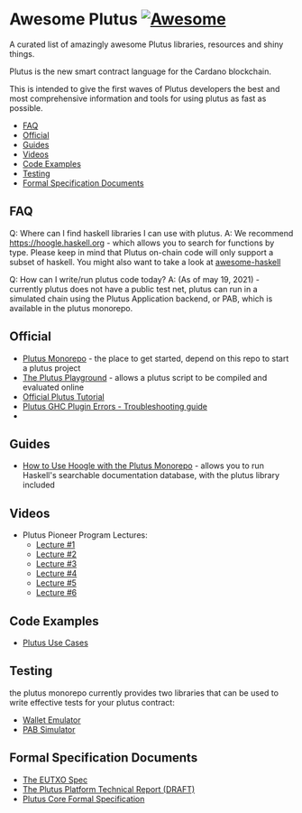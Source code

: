
# Awesome Plutus [![Awesome](https://awesome.re/badge.svg)](https://awesome.re)

A curated list of amazingly awesome Plutus libraries, resources and shiny things.

Plutus is the new smart contract language for the Cardano blockchain.

This is intended to give the first waves of Plutus developers the best and most comprehensive information and tools for using plutus as fast as possible.

- [FAQ](#faq)
- [Official](#official)
- [Guides](#guides)
- [Videos](#videos)
- [Code Examples](#code-examples)
- [Testing](#testing)
- [Formal Specification Documents](#formal-specification-documents)

## FAQ

Q: Where can I find haskell libraries I can use with plutus.
A: We recommend https://hoogle.haskell.org - which allows you to search for functions by type.
   Please keep in mind that Plutus on-chain code will only support a subset of haskell.
   You might also want to take a look at [awesome-haskell](https://github.com/krispo/awesome-haskell#readme)

Q: How can I write/run plutus code today?
A: (As of may 19, 2021) - currently plutus does not have a public test net, plutus can run in a simulated chain using the Plutus Application backend, or PAB, which is available in the plutus monorepo.


## Official
- [Plutus Monorepo](https://github.com/input-output-hk/plutus) - the place to get started, depend on this repo to start a plutus project
- [The Plutus Playground](https://playground.plutus.iohkdev.io)  - allows a plutus script to be compiled and evaluated online
- [Official Plutus Tutorial](https://docs.cardano.org/projects/plutus/en/latest/plutus/tutorials/index.html)
- [Plutus GHC Plugin Errors - Troubleshooting guide](https://alpha.marlowe.iohkdev.io/doc/plutus/troubleshooting.html)
- 
## Guides
- [How to Use Hoogle with the Plutus Monorepo](https://gist.github.com/t1lde/5649d86c97367f95bb026c23511249d5) - allows you to run Haskell's searchable documentation database, with the plutus library included

## Videos
- Plutus Pioneer Program Lectures:
  - [Lecture #1](https://www.youtube.com/watch?v=igV7kMXcdpw)
  - [Lecture #2](https://www.youtube.com/watch?v=E5KRk5y9KjQ)
  - [Lecture #3](https://www.youtube.com/watch?v=Lk1eIVm_ZTQ)
  - [Lecture #4](https://www.youtube.com/watch?v=6Reuh0xZDjY)
  - [Lecture #5](https://www.youtube.com/watch?v=6VbhY162GQA)
  - [Lecture #6](https://www.youtube.com/watch?v=wY7R-PJn66g&t=2832s)

## Code Examples
- [Plutus Use Cases](https://github.com/input-output-hk/plutus/tree/master/plutus-use-cases)

## Testing
 the plutus monorepo currently provides two libraries that can be used to write effective tests for your plutus contract:
 
- [Wallet Emulator](https://github.com/input-output-hk/plutus/tree/master/plutus-contract/src/Wallet/Emulator)
- [PAB Simulator](https://github.com/input-output-hk/plutus/blob/master/plutus-pab/src/Plutus/PAB/Simulator.hs)

## Formal Specification Documents
- [The EUTXO Spec](https://github.com/hydra-supplementary-material/eutxo-spec/blob/master/extended-utxo-specification.pdf)
- [The Plutus Platform Technical Report (DRAFT)](https://hydra.iohk.io/build/5735420/download/1/plutus.pdf)
- [Plutus Core Formal Specification](https://hydra.iohk.io/build/5988492/download/1/plutus-core-specification.pdf)
